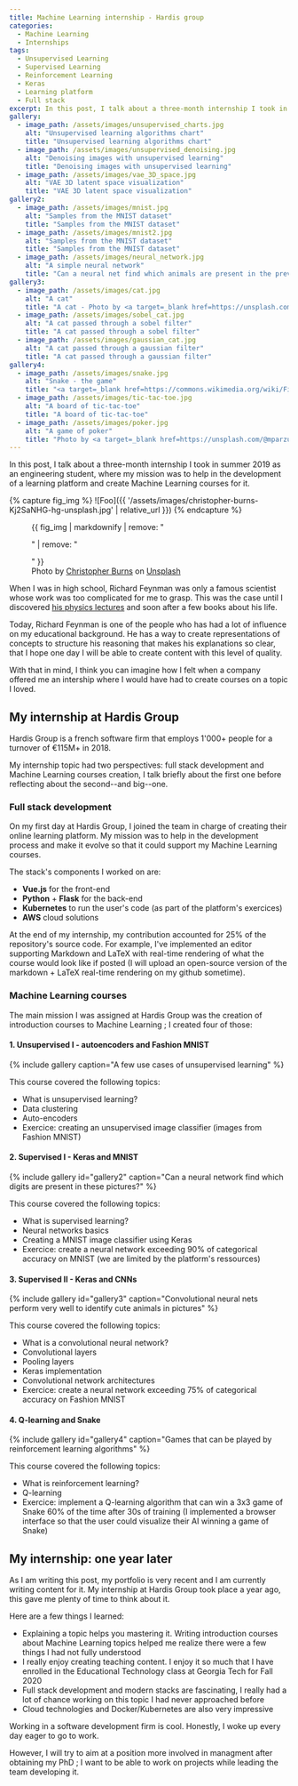 ```yaml
---
title: Machine Learning internship - Hardis group
categories:
  - Machine Learning
  - Internships
tags:
  - Unsupervised Learning
  - Supervised Learning
  - Reinforcement Learning
  - Keras
  - Learning platform
  - Full stack
excerpt: In this post, I talk about a three-month internship I took in summer 2019 as an engineering student, where my mission was to help in the development of a learning platform and create Machine Learning courses for it.
gallery:
  - image_path: /assets/images/unsupervised_charts.jpg
    alt: "Unsupervised learning algorithms chart"
    title: "Unsupervised learning algorithms chart"
  - image_path: /assets/images/unsupervised_denoising.jpg
    alt: "Denoising images with unsupervised learning"
    title: "Denoising images with unsupervised learning"
  - image_path: /assets/images/vae_3D_space.jpg
    alt: "VAE 3D latent space visualization"
    title: "VAE 3D latent space visualization"
gallery2:
  - image_path: /assets/images/mnist.jpg
    alt: "Samples from the MNIST dataset"
    title: "Samples from the MNIST dataset"
  - image_path: /assets/images/mnist2.jpg
    alt: "Samples from the MNIST dataset"
    title: "Samples from the MNIST dataset"
  - image_path: /assets/images/neural_network.jpg
    alt: "A simple neural network"
    title: "Can a neural net find which animals are present in the previous pictures?"
gallery3:
  - image_path: /assets/images/cat.jpg
    alt: "A cat"
    title: "A cat - Photo by <a target=_blank href=https://unsplash.com/@michaelsum1228?utm_source=unsplash&utm_medium=referral&utm_content=creditCopyText>Michael Sum</a> on <a target=_blank href=https://unsplash.com>Unsplash</a>"
  - image_path: /assets/images/sobel_cat.jpg
    alt: "A cat passed through a sobel filter"
    title: "A cat passed through a sobel filter"
  - image_path: /assets/images/gaussian_cat.jpg
    alt: "A cat passed through a gaussian filter"
    title: "A cat passed through a gaussian filter"
gallery4:
  - image_path: /assets/images/snake.jpg
    alt: "Snake - the game"
    title: "<a target=_blank href=https://commons.wikimedia.org/wiki/File:Cgasnake.png title=via_Wikimedia_Commons>Thomas Jensen</a> / <a target=_blank href=http://creativecommons.org/licenses/by-sa/3.0>CC BY-SA</a>"
  - image_path: /assets/images/tic-tac-toe.jpg
    alt: "A board of tic-tac-toe"
    title: "A board of tic-tac-toe"
  - image_path: /assets/images/poker.jpg
    alt: "A game of poker"
    title: "Photo by <a target=_blank href=https://unsplash.com/@mparzuchowski?utm_source=unsplash&utm_medium=referral&utm_content=creditCopyText >Michał Parzuchowski</a> on <a target=_blank href=https://unsplash.com>Unsplash</a>"
---
```


In this post, I talk about a three-month internship I took in summer 2019 as an engineering student, where my mission was to help in the development of a learning platform and create Machine Learning courses for it.

{% capture fig_img %}
![Foo]({{ '/assets/images/christopher-burns-Kj2SaNHG-hg-unsplash.jpg' | relative_url }})
{% endcapture %}

<figure>
  {{ fig_img | markdownify | remove: "<p>" | remove: "</p>" }}
  <figcaption style="margin: auto;">Photo by <a href="https://unsplash.com/@christopher__burns?utm_source=unsplash&utm_medium=referral&utm_content=creditCopyText">Christopher Burns</a>
  on <a href="https://unsplash.com/s/photos/machine-learning?utm_source=unsplash&utm_medium=referral&utm_content=creditCopyText">Unsplash</a></figcaption>
</figure>

When I was in high school, Richard Feynman was only a famous scientist whose work was too complicated for me to grasp.
This was the case until I discovered [his physics lectures](https://www.feynmanlectures.caltech.edu/) and soon after a few books about his life.

Today, Richard Feynman is one of the people who has had a lot of influence on my educational background.
He has a way to create representations of concepts to structure his reasoning that makes his explanations so clear, that I hope one day I will be able to create content with this level of quality.

With that in mind, I think you can imagine how I felt when a company offered me an intership where I would have had to create courses on a topic I loved.

## My internship at Hardis Group

Hardis Group is a french software firm that employs 1'000+ people for a turnover of €115M+ in 2018.

My internship topic had two perspectives: full stack development and Machine Learning courses creation, I talk briefly about the first one before reflecting about the second--and big--one.

### Full stack development

On my first day at Hardis Group, I joined the team in charge of creating their online learning platform. My mission was to help in the development process and make it evolve so that it could support my Machine Learning courses.

The stack's components I worked on are:
- **Vue.js** for the front-end
- **Python** + **Flask** for the back-end
- **Kubernetes** to run the user's code (as part of the platform's exercices)
- **AWS** cloud solutions

At the end of my internship, my contribution accounted for 25% of the repository's source code. For example, I've implemented an editor supporting Markdown and LaTeX
with real-time rendering of what the course would look like if posted (I will upload an open-source version of the markdown + LaTeX real-time rendering on my github sometime).

### Machine Learning courses

The main mission I was assigned at Hardis Group was the creation of introduction courses to Machine Learning ; I created four of those:

#### 1. Unsupervised I - autoencoders and Fashion MNIST
    
{% include gallery caption="A few use cases of unsupervised learning" %}

This course covered the following topics:
- What is unsupervised learning?
- Data clustering
- Auto-encoders
- Exercice: creating an unsupervised image classifier (images from Fashion MNIST)

#### 2. Supervised I - Keras and MNIST

{% include gallery id="gallery2" caption="Can a neural network find which digits are present in these pictures?" %}

This course covered the following topics:
- What is supervised learning?
- Neural networks basics
- Creating a MNIST image classifier using Keras
- Exercice: create a neural network exceeding 90% of categorical accuracy on MNIST (we are limited by the platform's ressources)

#### 3. Supervised II - Keras and CNNs

{% include gallery id="gallery3" caption="Convolutional neural nets perform very well to identify cute animals in pictures" %}

This course covered the following topics:
- What is a convolutional neural network?
- Convolutional layers
- Pooling layers
- Keras implementation
- Convolutional network architectures
- Exercice: create a neural network exceeding 75% of categorical accuracy on Fashion MNIST

#### 4. Q-learning and Snake

{% include gallery id="gallery4" caption="Games that can be played by reinforcement learning algorithms" %}

This course covered the following topics:
- What is reinforcement learning?
- Q-learning
- Exercice: implement a Q-learning algorithm that can win a 3x3 game of Snake 60% of the time after 30s of training (I implemented a browser interface so that the user could visualize their AI winning a game of Snake)

## My internship: one year later

As I am writing this post, my portfolio is very recent and I am currently writing content for it.
My internship at Hardis Group took place a year ago, this gave me plenty of time to think about it.

Here are a few things I learned:
- Explaining a topic helps you mastering it. Writing introduction courses about Machine Learning topics helped me realize there were a few things I had not fully understood
- I really enjoy creating teaching content. I enjoy it so much that I have enrolled in the Educational Technology class at Georgia Tech for Fall 2020
- Full stack development and modern stacks are fascinating, I really had a lot of chance working on this topic I had never approached before
- Cloud technologies and Docker/Kubernetes are also very impressive


Working in a software development firm is cool. Honestly, I woke up every day eager to go to work.

However, I will try to aim at a position more involved in managment after obtaining my PhD ; I want to be able to work on projects while leading the team developing it.
